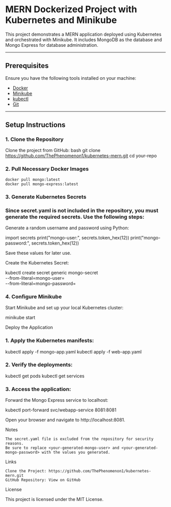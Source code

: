 # MERN Dockerized Project with Kubernetes and Minikube

This project demonstrates a MERN application deployed using Kubernetes and orchestrated with Minikube. It includes MongoDB as the database and Mongo Express for database administration.

---

## Prerequisites

Ensure you have the following tools installed on your machine:

- [Docker](https://www.docker.com/get-started)
- [Minikube](https://minikube.sigs.k8s.io/docs/start/)
- [kubectl](https://kubernetes.io/docs/tasks/tools/)
- [Git](https://git-scm.com/)

---

## Setup Instructions

### 1. Clone the Repository
Clone the project from GitHub:
bash
git clone https://github.com/ThePhenomenon1/kubernetes-mern.git
cd your-repo

### 2. Pull Necessary Docker Images

    docker pull mongo:latest
    docker pull mongo-express:latest

### 3. Generate Kubernetes Secrets

### Since secret.yaml is not included in the repository, you must generate the required secrets. Use the following steps:

Generate a random username and password using Python:

import secrets
print("mongo-user:", secrets.token_hex(12))
print("mongo-password:", secrets.token_hex(12))

Save these values for later use.

Create the Kubernetes Secret:

kubectl create secret generic mongo-secret \
  --from-literal=mongo-user=<your-generated-mongo-user> \
  --from-literal=mongo-password=<your-generated-mongo-password>

### 4. Configure Minikube

Start Minikube and set up your local Kubernetes cluster:

minikube start

Deploy the Application

### 1. Apply the Kubernetes manifests:

kubectl apply -f mongo-app.yaml
kubectl apply -f web-app.yaml

### 2. Verify the deployments:

kubectl get pods
kubectl get services

### 3. Access the application:

Forward the Mongo Express service to localhost:

kubectl port-forward svc/webapp-service 8081:8081

Open your browser and navigate to http://localhost:8081.

Notes

    The secret.yaml file is excluded from the repository for security reasons.
    Be sure to replace <your-generated-mongo-user> and <your-generated-mongo-password> with the values you generated.

Links

    Clone the Project: https://github.com/ThePhenomenon1/kubernetes-mern.git
    GitHub Repository: View on GitHub

License

This project is licensed under the MIT License.
